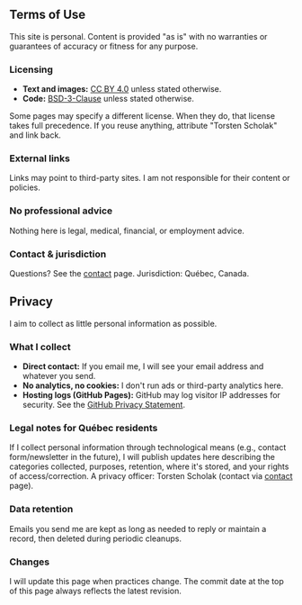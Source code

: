 ## Terms of Use

This site is personal. Content is provided "as is" with no warranties or guarantees of accuracy or fitness for any purpose.

### Licensing

- **Text and images:** [CC BY 4.0](https://creativecommons.org/licenses/by/4.0/) unless stated otherwise.  
- **Code:** [BSD-3-Clause](https://opensource.org/license/bsd-3-clause/) unless stated otherwise.  

Some pages may specify a different license. When they do, that license takes full precedence.
If you reuse anything, attribute "Torsten Scholak" and link back.

### External links

Links may point to third-party sites. I am not responsible for their content or policies.

### No professional advice

Nothing here is legal, medical, financial, or employment advice.

### Contact & jurisdiction

Questions? See the [contact](/contact) page. Jurisdiction: Québec, Canada.

## Privacy

I aim to collect as little personal information as possible.

### What I collect

- **Direct contact:** If you email me, I will see your email address and whatever you send.
- **No analytics, no cookies:** I don't run ads or third-party analytics here.
- **Hosting logs (GitHub Pages):** GitHub may log visitor IP addresses for security. See the [GitHub Privacy Statement](https://docs.github.com/site-policy/privacy-policies/github-privacy-statement).

### Legal notes for Québec residents

If I collect personal information through technological means (e.g., contact form/newsletter in the future), I will publish updates here describing the categories collected, purposes, retention, where it's stored, and your rights of access/correction. A privacy officer: Torsten Scholak (contact via [contact](/contact) page).

### Data retention

Emails you send me are kept as long as needed to reply or maintain a record, then deleted during periodic cleanups.

### Changes

I will update this page when practices change. The commit date at the top of this page always reflects the latest revision.
